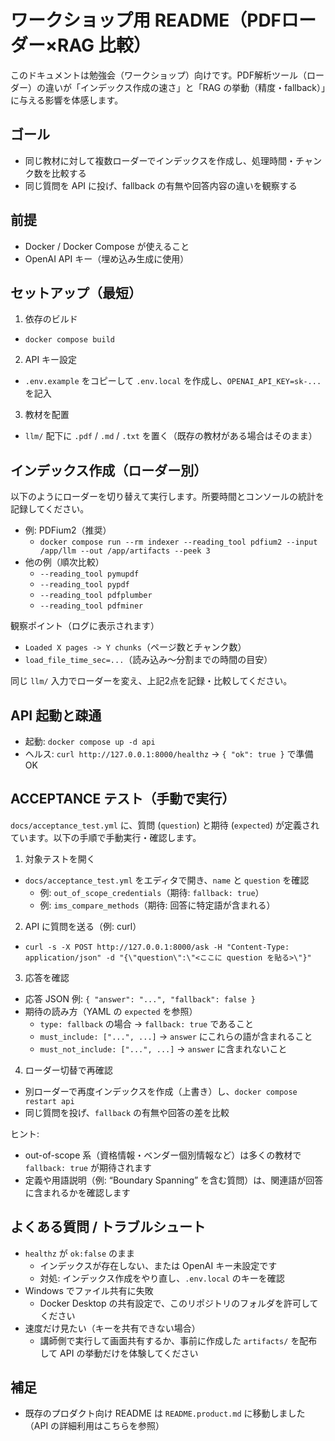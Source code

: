 # ワークショップ用 README（PDFローダー×RAG 比較）

このドキュメントは勉強会（ワークショップ）向けです。PDF解析ツール（ローダー）の違いが「インデックス作成の速さ」と「RAG の挙動（精度・fallback）」に与える影響を体感します。

## ゴール
- 同じ教材に対して複数ローダーでインデックスを作成し、処理時間・チャンク数を比較する
- 同じ質問を API に投げ、fallback の有無や回答内容の違いを観察する

## 前提
- Docker / Docker Compose が使えること
- OpenAI API キー（埋め込み生成に使用）

## セットアップ（最短）
1) 依存のビルド
- `docker compose build`

2) API キー設定
- `.env.example` をコピーして `.env.local` を作成し、`OPENAI_API_KEY=sk-...` を記入

3) 教材を配置
- `llm/` 配下に `.pdf` / `.md` / `.txt` を置く（既存の教材がある場合はそのまま）

## インデックス作成（ローダー別）
以下のようにローダーを切り替えて実行します。所要時間とコンソールの統計を記録してください。

- 例: PDFium2（推奨）
  - `docker compose run --rm indexer --reading_tool pdfium2 --input /app/llm --out /app/artifacts --peek 3`
- 他の例（順次比較）
  - `--reading_tool pymupdf`
  - `--reading_tool pypdf`
  - `--reading_tool pdfplumber`
  - `--reading_tool pdfminer`

観察ポイント（ログに表示されます）
- `Loaded X pages -> Y chunks`（ページ数とチャンク数）
- `load_file_time_sec=...`（読み込み〜分割までの時間の目安）

同じ `llm/` 入力でローダーを変え、上記2点を記録・比較してください。

## API 起動と疎通
- 起動: `docker compose up -d api`
- ヘルス: `curl http://127.0.0.1:8000/healthz` → `{ "ok": true }` で準備OK

## ACCEPTANCE テスト（手動で実行）
`docs/acceptance_test.yml` に、質問 (`question`) と期待 (`expected`) が定義されています。以下の手順で手動実行・確認します。

1) 対象テストを開く
- `docs/acceptance_test.yml` をエディタで開き、`name` と `question` を確認
  - 例: `out_of_scope_credentials`（期待: `fallback: true`）
  - 例: `ims_compare_methods`（期待: 回答に特定語が含まれる）

2) API に質問を送る（例: curl）
- `curl -s -X POST http://127.0.0.1:8000/ask -H "Content-Type: application/json" -d "{\"question\":\"<ここに question を貼る>\"}"`

3) 応答を確認
- 応答 JSON 例: `{ "answer": "...", "fallback": false }`
- 期待の読み方（YAML の `expected` を参照）
  - `type: fallback` の場合 → `fallback: true` であること
  - `must_include: ["...", ...]` → `answer` にこれらの語が含まれること
  - `must_not_include: ["...", ...]` → `answer` に含まれないこと

4) ローダー切替で再確認
- 別ローダーで再度インデックスを作成（上書き）し、`docker compose restart api`
- 同じ質問を投げ、`fallback` の有無や回答の差を比較

ヒント:
- out-of-scope 系（資格情報・ベンダー個別情報など）は多くの教材で `fallback: true` が期待されます
- 定義や用語説明（例: “Boundary Spanning” を含む質問）は、関連語が回答に含まれるかを確認します

## よくある質問 / トラブルシュート
- `healthz` が `ok:false` のまま
  - インデックスが存在しない、または OpenAI キー未設定です
  - 対処: インデックス作成をやり直し、`.env.local` のキーを確認
- Windows でファイル共有に失敗
  - Docker Desktop の共有設定で、このリポジトリのフォルダを許可してください
- 速度だけ見たい（キーを共有できない場合）
  - 講師側で実行して画面共有するか、事前に作成した `artifacts/` を配布して API の挙動だけを体験してください

## 補足
- 既存のプロダクト向け README は `README.product.md` に移動しました（API の詳細利用はこちらを参照）

